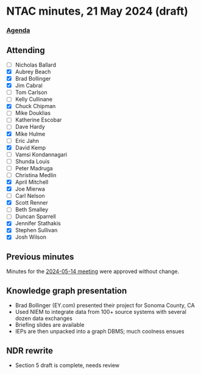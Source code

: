 # NTAC minutes, 21 May 2024 (draft)

### [Agenda](2024-05-21-agenda.md)

## Attending

- [ ] Nicholas Ballard
- [x] Aubrey Beach
- [x] Brad Bollinger
- [x] Jim Cabral
- [ ] Tom Carlson
- [ ] Kelly Cullinane
- [x] Chuck Chipman
- [ ] Mike Douklias
- [ ] Katherine Escobar
- [ ] Dave Hardy
- [x] Mike Hulme
- [ ] Eric Jahn
- [x] David Kemp
- [ ] Vamsi Kondannagari
- [ ] Shunda Louis
- [ ] Peter Madruga
- [ ] Christina Medlin
- [x] April Mitchell
- [x] Joe Mierwa
- [ ] Carl Nelson
- [x] Scott Renner
- [ ] Beth Smalley
- [ ] Duncan Sparrell
- [x] Jennifer Stathakis
- [x] Stephen Sullivan
- [x] Josh Wilson

## Previous minutes

Minutes for the [2024-05-14 meeting](2024-05-14-minutes.md) were approved without change.

## Knowledge graph presentation

* Brad Bollinger (EY.com) presented their project for Sonoma County, CA
* Used NIEM to integrate data from 100+ source systems with several dozen data exchanges
* Briefing slides are available
* IEPs are then unpacked into a graph DBMS; much coolness ensues

## NDR rewrite

* Section 5 draft is complete, needs review

